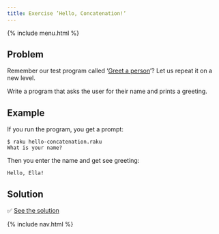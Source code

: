 ```yaml
---
title: Exercise ’Hello, Concatenation!‘
---
```


{% include menu.html %}

## Problem

Remember our test program called ‘[Greet a person](../../../scalar-variables/assignments/greet-a-person/)’? Let us repeat it on a new level.

Write a program that asks the user for their name and prints a greeting.

## Example

If you run the program, you get a prompt:

```console
$ raku hello-concatenation.raku
What is your name?
```

Then you enter the name and get see greeting:

    Hello, Ella!

## Solution

✅ [See the solution](solution)

{% include nav.html %}
